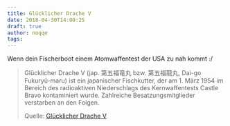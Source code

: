 ```yaml
---
title: Glücklicher Drache V
date: 2018-04-30T14:00:25
draft: true
author: noqqe
tags:
---
```


Wenn dein Fischerboot einem Atomwaffentest der USA zu nah kommt :/

> Glücklicher Drache V (jap. 第五福竜丸 bzw. 第五福龍丸, Dai-go Fukuryū-maru) ist ein
> japanischer Fischkutter, der am 1. März 1954 im Bereich des radioaktiven
> Niederschlags des Kernwaffentests Castle Bravo kontaminiert wurde. Zahlreiche
> Besatzungsmitglieder verstarben an den Folgen.
>
> Quelle: [Glücklicher Drache V](https://de.wikipedia.org/wiki/Gl%C3%BCcklicher_Drache_V)

